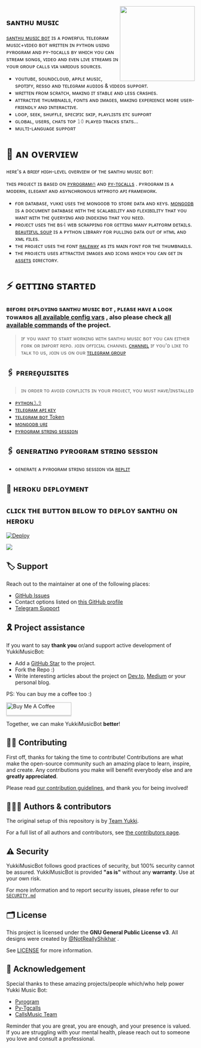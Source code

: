   <img src="https://telegra.ph/file/52771fab9aa447154ecfd.jpg" align="right" width="200" height="200"/>


## sᴀɴᴛʜᴜ ᴍᴜsɪᴄ




 
[sᴀɴᴛʜᴜ ᴍᴜsɪᴄ ʙᴏᴛ](https://github.com/Podilisanthosh/YukkiMusicBot?organization=Podilisanthosh&organization=Podilisanthosh) ɪs ᴀ ᴘᴏᴡᴇʀғᴜʟ ᴛᴇʟᴇɢʀᴀᴍ ᴍᴜsɪᴄ+ᴠɪᴅᴇᴏ ʙᴏᴛ ᴡʀɪᴛᴛᴇɴ ɪɴ ᴘʏᴛʜᴏɴ ᴜsɪɴɢ ᴘʏʀᴏɢʀᴀᴍ ᴀɴᴅ ᴘʏ-ᴛɢᴄᴀʟʟs ʙʏ ᴡʜɪᴄʜ ʏᴏᴜ ᴄᴀɴ sᴛʀᴇᴀᴍ sᴏɴɢs, ᴠɪᴅᴇᴏ ᴀɴᴅ ᴇᴠᴇɴ ʟɪᴠᴇ sᴛʀᴇᴀᴍs ɪɴ ʏᴏᴜʀ ɢʀᴏᴜᴘ ᴄᴀʟʟs ᴠɪᴀ ᴠᴀʀɪᴏᴜs sᴏᴜʀᴄᴇs.

* ʏᴏᴜᴛᴜʙᴇ, sᴏᴜɴᴅᴄʟᴏᴜᴅ, ᴀᴘᴘʟᴇ ᴍᴜsɪᴄ, sᴘᴏᴛɪғʏ, ʀᴇssᴏ ᴀɴᴅ ᴛᴇʟᴇɢʀᴀᴍ ᴀᴜᴅɪᴏs & ᴠɪᴅᴇᴏs sᴜᴘᴘᴏʀᴛ.
* ᴡʀɪᴛᴛᴇɴ ғʀᴏᴍ sᴄʀᴀᴛᴄʜ, ᴍᴀᴋɪɴɢ ɪᴛ sᴛᴀʙʟᴇ ᴀɴᴅ ʟᴇss ᴄʀᴀsʜᴇs.
* ᴀᴛᴛʀᴀᴄᴛɪᴠᴇ ᴛʜᴜᴍʙɴᴀɪʟs, ғᴏɴᴛs ᴀɴᴅ ɪᴍᴀɢᴇs,  ᴍᴀᴋɪɴɢ ᴇxᴘᴇʀɪᴇɴᴄᴇ ᴍᴏʀᴇ ᴜsᴇʀ-ғʀɪᴇɴᴅʟʏ ᴀɴᴅ ɪɴᴛᴇʀᴀᴄᴛɪᴠᴇ.
* ʟᴏᴏᴘ, sᴇᴇᴋ, sʜᴜғғʟᴇ, sᴘᴇᴄɪғɪᴄ sᴋɪᴘ, ᴘʟᴀʏʟɪsᴛs ᴇᴛᴄ sᴜᴘᴘᴏʀᴛ
* ɢʟᴏʙᴀʟ, ᴜsᴇʀs, ᴄʜᴀᴛs ᴛᴏᴘ 𝟷𝟶 ᴘʟᴀʏᴇᴅ ᴛʀᴀᴄᴋs sᴛᴀᴛs... 
* ᴍᴜʟᴛɪ-ʟᴀɴɢᴜᴀɢᴇ sᴜᴘᴘᴏʀᴛ


# 🔗 ᴀɴ ᴏᴠᴇʀᴠɪᴇᴡ

ʜᴇʀᴇ's ᴀ ʙʀɪᴇғ ʜɪɢʜ-ʟᴇᴠᴇʟ ᴏᴠᴇʀᴠɪᴇᴡ ᴏғ ᴛʜᴇ sᴀɴᴛʜᴜ ᴍᴜsɪᴄ ʙᴏᴛ:

ᴛʜɪs ᴘʀᴏᴊᴇᴄᴛ ɪs ʙᴀsᴇᴅ ᴏɴ [ᴘʏʀᴏɢʀᴀᴍ🔥](https://github.com/pyrogram) ᴀɴᴅ [ᴘʏ-ᴛɢᴄᴀʟʟs](https://github.com/pytgcalls/pytgcalls) . ᴘʏʀᴏɢʀᴀᴍ ɪs ᴀ ᴍᴏᴅᴇʀɴ, ᴇʟᴇɢᴀɴᴛ ᴀɴᴅ ᴀsʏɴᴄʜʀᴏɴᴏᴜs ᴍᴛᴘʀᴏᴛᴏ ᴀᴘɪ ғʀᴀᴍᴇᴡᴏʀᴋ.

* ғᴏʀ ᴅᴀᴛᴀʙᴀsᴇ, ʏᴜᴋᴋɪ ᴜsᴇs ᴛʜᴇ ᴍᴏɴɢᴏᴅʙ ᴛᴏ sᴛᴏʀᴇ ᴅᴀᴛᴀ ᴀɴᴅ ᴋᴇʏs. [ᴍᴏɴɢᴏᴅʙ](ʜᴛᴛᴘs://ᴡᴡᴡ.ᴍᴏɴɢᴏᴅʙ.ᴄᴏᴍ/) ɪs ᴀ ᴅᴏᴄᴜᴍᴇɴᴛ ᴅᴀᴛᴀʙᴀsᴇ ᴡɪᴛʜ ᴛʜᴇ sᴄᴀʟᴀʙɪʟɪᴛʏ ᴀɴᴅ ғʟᴇxɪʙɪʟɪᴛʏ ᴛʜᴀᴛ ʏᴏᴜ ᴡᴀɴᴛ ᴡɪᴛʜ ᴛʜᴇ ǫᴜᴇʀʏɪɴɢ ᴀɴᴅ ɪɴᴅᴇxɪɴɢ ᴛʜᴀᴛ ʏᴏᴜ ɴᴇᴇᴅ.
* ᴘʀᴏᴊᴇᴄᴛ ᴜsᴇs ᴛʜᴇ ʙs𝟺 ᴡᴇʙ sᴄʀᴀᴘᴘɪɴɢ ғᴏʀ ɢᴇᴛᴛɪɴɢ ᴍᴀɴʏ ᴘʟᴀᴛғᴏʀᴍ ᴅᴇᴛᴀɪʟs. [ʙᴇᴀᴜᴛɪғᴜʟ sᴏᴜᴘ](ʜᴛᴛᴘs://ᴡᴡᴡ.ᴄʀᴜᴍᴍʏ.ᴄᴏᴍ/sᴏғᴛᴡᴀʀᴇ/ʙᴇᴀᴜᴛɪғᴜʟsᴏᴜᴘ/ʙs𝟺/ᴅᴏᴄ/) ɪs ᴀ ᴘʏᴛʜᴏɴ ʟɪʙʀᴀʀʏ ғᴏʀ ᴘᴜʟʟɪɴɢ ᴅᴀᴛᴀ ᴏᴜᴛ ᴏғ ʜᴛᴍʟ ᴀɴᴅ xᴍʟ ғɪʟᴇs.
* ᴛʜᴇ ᴘʀᴏᴊᴇᴄᴛ ᴜsᴇs ᴛʜᴇ ғᴏɴᴛ [ʀᴀʟᴇᴡᴀʏ](../Assets/font2.ttf) ᴀs ɪᴛs ᴍᴀɪɴ ғᴏɴᴛ ғᴏʀ ᴛʜᴇ ᴛʜᴜᴍʙɴᴀɪʟs.
* ᴛʜᴇ ᴘʀᴏᴊᴇᴄᴛs ᴜsᴇs ᴀᴛᴛʀᴀᴄᴛɪᴠᴇ ɪᴍᴀɢᴇs ᴀɴᴅ ɪᴄᴏɴs ᴡʜɪᴄʜ ʏᴏᴜ ᴄᴀɴ ɢᴇᴛ ɪɴ [ᴀssᴇᴛs](../ᴀssᴇᴛs/) ᴅɪʀᴇᴄᴛᴏʀʏ.


# ⚡️ ɢᴇᴛᴛɪɴɢ sᴛᴀʀᴛᴇᴅ

### ʙᴇғᴏʀᴇ ᴅᴇᴘʟᴏʏɪɴɢ sᴀɴᴛʜᴜ ᴍᴜsɪᴄ ʙᴏᴛ , ᴘʟᴇᴀsᴇ ʜᴀᴠᴇ ᴀ ʟᴏᴏᴋ ᴛᴏᴡᴀʀᴅs [all available config vars](../config/README.md) , also please check [all available commands](../strings/command.yml) of the project.

> ɪғ ʏᴏᴜ ᴡᴀɴᴛ ᴛᴏ sᴛᴀʀᴛ ᴡᴏʀᴋɪɴɢ ᴡɪᴛʜ sᴀɴᴛʜᴜ ᴍᴜsɪᴄ ʙᴏᴛ ʏᴏᴜ ᴄᴀɴ ᴇɪᴛʜᴇʀ ғᴏʀᴋ ᴏʀ ɪᴍᴘᴏʀᴛ ʀᴇᴘᴏ.
> ᴊᴏɪɴ ᴏғғɪᴄɪᴀʟ ᴄʜᴀɴɴᴇʟ [ᴄʜᴀɴɴᴇʟ](https://t.me/santhubotupadates) 
> ɪғ ʏᴏᴜ'ᴅ ʟɪᴋᴇ ᴛᴏ ᴛᴀʟᴋ ᴛᴏ ᴜs, ᴊᴏɪɴ ᴜs ᴏɴ ᴏᴜʀ [ᴛᴇʟᴇɢʀᴀᴍ ɢʀᴏᴜᴘ](https://t.me/santhuvc)


## 🖇 ᴘʀᴇʀᴇǫᴜɪsɪᴛᴇs

> ɪɴ ᴏʀᴅᴇʀ ᴛᴏ ᴀᴠᴏɪᴅ ᴄᴏɴғʟɪᴄᴛs ɪɴ ʏᴏᴜʀ ᴘʀᴏᴊᴇᴄᴛ, ʏᴏᴜ ᴍᴜsᴛ ʜᴀᴠᴇ/ɪɴsᴛᴀʟʟᴇᴅ

- [ᴘʏᴛʜᴏɴ𝟹.𝟿](https://www.python.org/downloads/release/python-390/)
- [ᴛᴇʟᴇɢʀᴀᴍ ᴀᴘɪ ᴋᴇʏ](https://docs.pyrogram.org/intro/setup#api-keys)
- [ᴛᴇʟᴇɢʀᴀᴍ ʙᴏᴛ Token](https://t.me/botfather)
- [ᴍᴏɴɢᴏᴅʙ ᴜʀɪ](https://account.mongodb.com/account)
- [ᴘʏʀᴏɢʀᴀᴍ sᴛʀɪɴɢ sᴇssɪᴏɴ](https://replit.com/@ErichDaniken/Generate-Telegram-String-Session)


## 🖇 ɢᴇɴᴇʀᴀᴛɪɴɢ ᴘʏʀᴏɢʀᴀᴍ sᴛʀɪɴɢ sᴇssɪᴏɴ

- ɢᴇɴᴇʀᴀᴛᴇ ᴀ ᴘʏʀᴏɢʀᴀᴍ sᴛʀɪɴɢ sᴇssɪᴏɴ ᴠɪᴀ [ʀᴇᴘʟɪᴛ](https://replit.com/@ErichDaniken/Generate-Telegram-String-Session) 

## 🚀 ʜᴇʀᴏᴋᴜ ᴅᴇᴘʟᴏʏᴍᴇɴᴛ

## ᴄʟɪᴄᴋ ᴛʜᴇ ʙᴜᴛᴛᴏɴ ʙᴇʟᴏᴡ ᴛᴏ ᴅᴇᴘʟᴏʏ sᴀɴᴛʜᴜ ᴏɴ ʜᴇʀᴏᴋᴜ 
    
   [![Deploy](https://www.herokucdn.com/deploy/button.svg)](https://heroku.com/deploy?template=https://github.com/Podilisanthosh/YukkiMusicBot.git)



<img src="https://telegra.ph/file/6b75b57da50ef1183fcdc.jpg" align="center">


## 🏷 Support

Reach out to the maintainer at one of the following places:

- [GitHub Issues](https://github.com/TeamYukki/yukkimusicbot/issues/new?assignees=&labels=question&template=SUPPORT_QUESTION.md&title=support%3A+)
- Contact options listed on [this GitHub profile](https://github.com/TeamYukki)
- [Telegram Support](https://t.me/YukkiSupport)

## 🎗 Project assistance

If you want to say **thank you** or/and support active development of YukkiMusicBot:

- Add a [GitHub Star](https://github.com/TeamYukki/YukkiMusicBot) to the project.
- Fork the Repo :) 
- Write interesting articles about the project on [Dev.to](https://dev.to/), [Medium](https://medium.com/) or your personal blog.

PS: You can buy me a coffee too :)
<p><a href="https://www.buymeacoffee.com/notreallysy" target="_blank"><img src="https://www.buymeacoffee.com/assets/img/custom_images/orange_img.png" alt="Buy Me A Coffee" style="height: 35px !important;width: 174px !important;box-shadow: 0px 3px 2px 0px rgba(190, 190, 190, 0.5) !important;-webkit-box-shadow: 0px 3px 2px 0px rgba(190, 190, 190, 0.5) !important;" ></a></p>

Together, we can make YukkiMusicBot **better**!

## ✍🏻 Contributing

First off, thanks for taking the time to contribute! Contributions are what make the open-source community such an amazing place to learn, inspire, and create. Any contributions you make will benefit everybody else and are **greatly appreciated**.

Please read [our contribution guidelines](CONTRIBUTING.md), and thank you for being involved!

## 👨🏻‍💻 Authors & contributors

The original setup of this repository is by [Team Yukki](https://github.com/TeamYukki).

For a full list of all authors and contributors, see [the contributors page](https://github.com/TeamYukki/YukkiMusicBot/contributors).

## ⚠️ Security

YukkiMusicBot follows good practices of security, but 100% security cannot be assured. YukkiMusicBot is provided **"as is"** without any **warranty**. Use at your own risk.

For more information and to report security issues, please refer to our [`SECURITY.md`](SECURITY.md)


## 🗂 License

This project is licensed under the **GNU General Public License v3**. All designs were created by [@NotReallyShikhar](https://github.com/NotReallyShikhar) .

See [LICENSE](../LICENSE) for more information.

## 📑 Acknowledgement

Special thanks to these amazing projects/people which/who help power Yukki Music Bot:

- [Pyrogram](https://github.com/pyrogram/pyrogram)
- [Py-Tgcalls](https://github.com/pytgcalls/pytgcalls)
- [CallsMusic Team](https://github.com/Callsmusic)

Reminder that you are great, you are enough, and your presence is valued. If you are struggling with your mental health, please reach out to someone you love and consult a professional.

